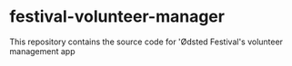 # festival-volunteer-manager
This repository contains the source code for 'Ødsted Festival's volunteer management app
